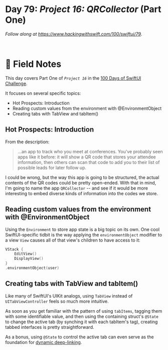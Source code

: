 # Day 79: _Project 16: QRCollector_ (Part One)

_Follow along at https://www.hackingwithswift.com/100/swiftui/79_.

<br/>


# 📒 Field Notes

This day covers Part One of _`Project 16`_ in the [100 Days of SwiftUI Challenge](https://www.hackingwithswift.com/100/swiftui/79).

It focuses on several specific topics:

- Hot Prospects: Introduction
- Reading custom values from the environment with @EnvironmentObject
- Creating tabs with TabView and tabItem()


## Hot Prospects: Introduction


From the description:

> ...an app to track who you meet at conferences. You’ve probably seen apps like it before: it will show a QR code that stores your attendee information, then others can scan that code to add you to their list of possible leads for later follow up.

I could be wrong, but the way this app is going to be structured, the actual contents of the QR codes could be pretty open-ended. With that in mind, I'm going to name the app `QRCollector` -- and see if it would be more interesting to embed diverse kinds of information into the codes we store.



## Reading custom values from the environment with @EnvironmentObject

Using the `Environment` to store app state is a big topic on its own. One cool SwiftUI-specific tidbit is the way applying the `environmentObject` modifier to a view `View` causes all of that view's children to have access to it:

```swift
VStack {
    EditView()
    DisplayView()
}
.environmentObject(user)
```



## Creating tabs with TabView and tabItem()

Like many of SwiftUI's UIKit analogs, using `TabView` instead of `UITabViewController` feels so much more intuitive.

As soon as you get familiar with the pattern of using `tabItems`, tagging them with some identifiable value, and then using the containing struct's `@State` to change the active tab (by synching it with each tabItem's tag), creating tabbed interfaces is pretty straightforward.

As a bonus, using `@State` to control the active tab can even serve as the foundation for [dynamic deep-linking](https://nalexn.github.io/swiftui-deep-linking/).
